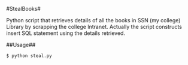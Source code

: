 #StealBooks#

Python script that retrieves details of all the books in SSN (my college) Library by scrapping the college Intranet. Actually the script constructs insert SQL statement using the details retrieved.

##Usage##

	$ python steal.py